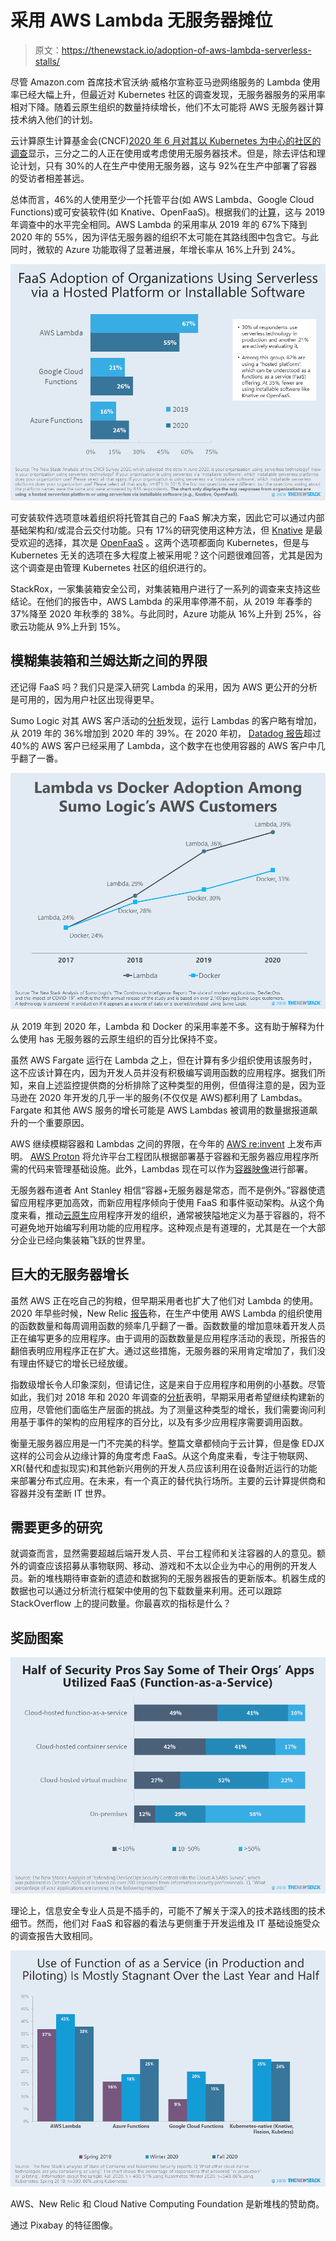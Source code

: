 # 采用 AWS Lambda 无服务器摊位

> 原文：<https://thenewstack.io/adoption-of-aws-lambda-serverless-stalls/>

尽管 Amazon.com 首席技术官沃纳·威格尔宣称亚马逊网络服务的 Lambda 使用率已经大幅上升，但最近对 Kubernetes 社区的调查发现，无服务器服务的采用率相对下降。随着云原生组织的数量持续增长，他们不太可能将 AWS 无服务器计算技术纳入他们的计划。

云计算原生计算基金会(CNCF)[2020 年 6 月对其以 Kubernetes 为中心的社区的调查](https://github.com/cncf/surveys/tree/master/cloudnative)显示，三分之二的人正在使用或考虑使用无服务器技术。但是，除去评估和理论计划，只有 30%的人在生产中使用无服务器，这与 92%在生产中部署了容器的受访者相差甚远。

总体而言，46%的人使用至少一个托管平台(如 AWS Lambda、Google Cloud Functions)或可安装软件(如 Knative、OpenFaaS)。根据我们的[计算](https://thenewstack.io/knative-crowds-out-other-serverless-software-packages-and-other-cncf-survey-takeaways/)，这与 2019 年调查中的水平完全相同。AWS Lambda 的采用率从 2019 年的 67%下降到 2020 年的 55%，因为评估无服务器的组织不太可能在其路线图中包含它。与此同时，微软的 Azure 功能取得了显著进展，年增长率从 16%上升到 24%。

![](img/b56d26edb59b78862b725582530e2301.png)

可安装软件选项意味着组织将托管其自己的 FaaS 解决方案，因此它可以通过内部基础架构和/或混合云交付功能。只有 17%的研究使用这种方法，但 [Knative](https://knative.dev/) 是最受欢迎的选择，其次是 [OpenFaaS](https://www.openfaas.com/) 。这两个选项都面向 Kubernetes，但是与 Kubernetes 无关的选项在多大程度上被采用呢？这个问题很难回答，尤其是因为这个调查是由管理 Kubernetes 社区的组织进行的。

StackRox，一家集装箱安全公司，对集装箱用户进行了一系列的调查来支持这些结论。在他们的报告中，AWS Lambda 的采用率停滞不前，从 2019 年春季的 37%降至 2020 年秋季的 38%。与此同时，Azure 功能从 16%上升到 25%，谷歌云功能从 9%上升到 15%。

## 模糊集装箱和兰姆达斯之间的界限

还记得 FaaS 吗？我们只是深入研究 Lambda 的采用，因为 AWS 更公开的分析是可用的，因为用户社区出现得更早。

Sumo Logic 对其 AWS 客户活动的[分析](https://www.sumologic.com/brief/continuous-intelligence-report/)发现，运行 Lambdas 的客户略有增加，从 2019 年的 36%增加到 2020 年的 39%。在 2020 年初， [Datadog 报告](https://www.datadoghq.com/state-of-serverless/)超过 40%的 AWS 客户已经采用了 Lambda，这个数字在也使用容器的 AWS 客户中几乎翻了一番。

[![](img/6030b65d843cb567449a7b98eef641b6.png)](https://www.sumologic.com/brief/continuous-intelligence-report/)

从 2019 年到 2020 年，Lambda 和 Docker 的采用率差不多。这有助于解释为什么使用 has 无服务器的云原生组织的百分比保持不变。

虽然 AWS Fargate 运行在 Lambda 之上，但在计算有多少组织使用该服务时，这不应该计算在内，因为开发人员并没有积极编写调用函数的应用程序。据我们所知，来自上述监控提供商的分析排除了这种类型的用例，但值得注意的是，因为亚马逊在 2020 年开发的几乎一半的服务(不仅仅是 AWS)都利用了 Lambdas。Fargate 和其他 AWS 服务的增长可能是 AWS Lambdas 被调用的数量据报道飙升的一个重要原因。

AWS 继续模糊容器和 Lambdas 之间的界限，在今年的 [AWS re:invent](https://reinvent.awsevents.com/) 上发布声明。 [AWS Proton](https://aws.amazon.com/proton/) 将允许平台工程团队根据部署基于容器和无服务器应用程序所需的代码来管理基础设施。此外，Lambdas 现在可以作为[容器映像](https://aws.amazon.com/about-aws/whats-new/2020/12/aws-lambda-now-supports-container-images-as-a-packaging-format/)进行部署。

无服务器布道者 Ant Stanley 相信“容器+无服务器是常态，而不是例外。”容器使遗留应用程序更加高效，而新应用程序倾向于使用 FaaS 和事件驱动架构。从这个角度来看，推动[云原生](https://thenewstack.io/category/cloud-native/)应用程序开发的组织，通常被狭隘地定义为基于容器的，将不可避免地开始编写利用功能的应用程序。这种观点是有道理的，尤其是在一个大部分企业已经向集装箱飞跃的世界里。

## **巨大的无服务器增长**

虽然 AWS 正在吃自己的狗粮，但早期采用者也扩大了他们对 Lambda 的使用。2020 年早些时候，New Relic [报告](https://thenewstack.io/5-things-to-know-about-serverless-in-2020/)称，在生产中使用 AWS Lambda 的组织使用的函数数量和每周调用函数的频率几乎翻了一番。函数数量的增加意味着开发人员正在编写更多的应用程序。由于调用的函数数量是应用程序活动的表现，所报告的翻倍表明应用程序正在扩大。通过这些措施，无服务器的采用肯定增加了，我们没有理由怀疑它的增长已经放缓。

指数级增长令人印象深刻，但请记住，这是来自于应用程序和用例的小基数。尽管如此，我们对 2018 年和 2020 年调查的[分析](https://thenewstack.io/serverless-needs-more-observability-tools/)表明，早期采用者希望继续构建新的应用，尽管他们面临生产层面的挑战。为了测量这种类型的增长，我们需要询问利用基于事件的架构的应用程序的百分比，以及有多少应用程序需要调用函数。

衡量无服务器应用是一门不完美的科学。整篇文章都倾向于云计算，但是像 EDJX 这样的公司会从边缘计算的角度考虑 FaaS。从这个角度来看，专注于物联网、XR(替代和虚拟现实)和其他新兴用例的开发人员应该利用在设备附近运行的功能来部署分布式应用。在未来，有一个真正的替代执行场所。主要的云计算提供商和容器并没有垄断 IT 世界。

## 需要更多的研究

就调查而言，显然需要超越后端开发人员、平台工程师和关注容器的人的意见。额外的调查应该招募从事物联网、移动、游戏和不太以企业为中心的用例的开发人员。新的堆栈期待审查新的遗迹和数据狗的无服务器报告的更新版本。机器生成的数据也可以通过分析流行框架中使用的包下载数量来利用。还可以跟踪 StackOverflow 上的提问数量。你最喜欢的指标是什么？

## 奖励图案

![](img/d995a9eaf1ff9e12a7333ad120852fdb.png)

理论上，信息安全专业人员是不插手的，可能不了解关于深入的技术路线图的技术细节。然而，他们对 FaaS 和容器的看法与更侧重于开发运维及 IT 基础设施受众的调查报告大致相同。

![](img/daf83b68bb258e55d92c8e28af38e8c9.png)

AWS、New Relic 和 Cloud Native Computing Foundation 是新堆栈的赞助商。

通过 Pixabay 的特征图像。

<svg xmlns:xlink="http://www.w3.org/1999/xlink" viewBox="0 0 68 31" version="1.1"><title>Group</title> <desc>Created with Sketch.</desc></svg>